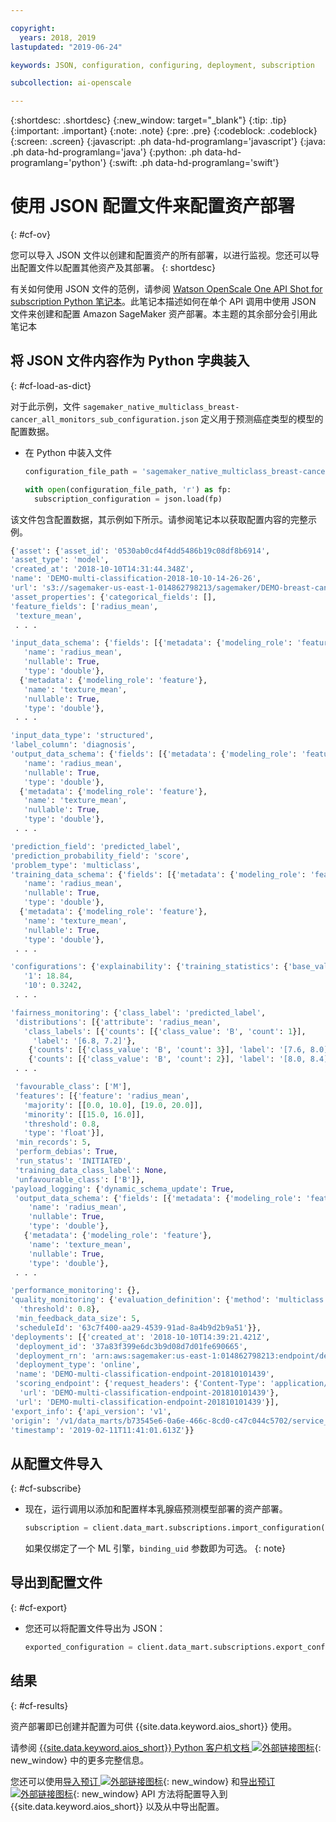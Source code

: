 ```yaml
---

copyright:
  years: 2018, 2019
lastupdated: "2019-06-24"

keywords: JSON, configuration, configuring, deployment, subscription

subcollection: ai-openscale

---
```


{:shortdesc: .shortdesc}
{:new_window: target="_blank"}
{:tip: .tip}
{:important: .important}
{:note: .note}
{:pre: .pre}
{:codeblock: .codeblock}
{:screen: .screen}
{:javascript: .ph data-hd-programlang='javascript'}
{:java: .ph data-hd-programlang='java'}
{:python: .ph data-hd-programlang='python'}
{:swift: .ph data-hd-programlang='swift'}

# 使用 JSON 配置文件来配置资产部署
{: #cf-ov}

您可以导入 JSON 文件以创建和配置资产的所有部署，以进行监视。您还可以导出配置文件以配置其他资产及其部署。
{: shortdesc}

有关如何使用 JSON 文件的范例，请参阅 [Watson OpenScale One API Shot for subscription Python 笔记本](https://github.com/pmservice/ai-openscale-tutorials/blob/master/notebooks/Watson%20OpenScale%20One%20API%20Shot%20for%20subscription.ipynb)。此笔记本描述如何在单个 API 调用中使用 JSON 文件来创建和配置 Amazon SageMaker 资产部署。本主题的其余部分会引用此笔记本

## 将 JSON 文件内容作为 Python 字典装入
{: #cf-load-as-dict}

对于此示例，文件 `sagemaker_native_multiclass_breast-cancer_all_monitors_sub_configuration.json` 定义用于预测癌症类型的模型的配置数据。

- 在 Python 中装入文件

    ```python
    configuration_file_path = 'sagemaker_native_multiclass_breast-cancer_all_monitors_sub_configuration.json'

  with open(configuration_file_path, 'r') as fp:
      subscription_configuration = json.load(fp)
    ```

该文件包含配置数据，其示例如下所示。请参阅笔记本以获取配置内容的完整示例。

  ```python
  {'asset': {'asset_id': '0530ab0cd4f4dd5486b19c08df8b6914',
  'asset_type': 'model',
  'created_at': '2018-10-10T14:31:44.348Z',
  'name': 'DEMO-multi-classification-2018-10-10-14-26-26',
  'url': 's3://sagemaker-us-east-1-014862798213/sagemaker/DEMO-breast-cancer-prediction/DEMO-multi-classification-2018-10-10-14-26-26/output/model.tar.gz'},
 'asset_properties': {'categorical_fields': [],
  'feature_fields': ['radius_mean',
   'texture_mean',
   . . .

  'input_data_schema': {'fields': [{'metadata': {'modeling_role': 'feature'},
     'name': 'radius_mean',
     'nullable': True,
     'type': 'double'},
    {'metadata': {'modeling_role': 'feature'},
     'name': 'texture_mean',
     'nullable': True,
     'type': 'double'},
   . . .

  'input_data_type': 'structured',
  'label_column': 'diagnosis',
  'output_data_schema': {'fields': [{'metadata': {'modeling_role': 'feature'},
     'name': 'radius_mean',
     'nullable': True,
     'type': 'double'},
    {'metadata': {'modeling_role': 'feature'},
     'name': 'texture_mean',
     'nullable': True,
     'type': 'double'},
   . . .

  'prediction_field': 'predicted_label',
  'prediction_probability_field': 'score',
  'problem_type': 'multiclass',
  'training_data_schema': {'fields': [{'metadata': {'modeling_role': 'feature'},
     'name': 'radius_mean',
     'nullable': True,
     'type': 'double'},
    {'metadata': {'modeling_role': 'feature'},
     'name': 'texture_mean',
     'nullable': True,
     'type': 'double'},
   . . .

 'configurations': {'explainability': {'training_statistics': {'base_values': {'0': 13.37,
     '1': 18.84,
     '10': 0.3242,
   . . .

  'fairness_monitoring': {'class_label': 'predicted_label',
   'distributions': [{'attribute': 'radius_mean',
     'class_labels': [{'counts': [{'class_value': 'B', 'count': 1}],
       'label': '[6.8, 7.2]'},
      {'counts': [{'class_value': 'B', 'count': 3}], 'label': '[7.6, 8.0]'},
      {'counts': [{'class_value': 'B', 'count': 2}], 'label': '[8.0, 8.4]'},
   . . .

   'favourable_class': ['M'],
   'features': [{'feature': 'radius_mean',
     'majority': [[0.0, 10.0], [19.0, 20.0]],
     'minority': [[15.0, 16.0]],
     'threshold': 0.8,
     'type': 'float'}],
   'min_records': 5,
   'perform_debias': True,
   'run_status': 'INITIATED',
   'training_data_class_label': None,
   'unfavourable_class': ['B']},
  'payload_logging': {'dynamic_schema_update': True,
   'output_data_schema': {'fields': [{'metadata': {'modeling_role': 'feature'},
      'name': 'radius_mean',
      'nullable': True,
      'type': 'double'},
     {'metadata': {'modeling_role': 'feature'},
      'name': 'texture_mean',
      'nullable': True,
      'type': 'double'},
   . . .

  'performance_monitoring': {},
  'quality_monitoring': {'evaluation_definition': {'method': 'multiclass',
    'threshold': 0.8},
   'min_feedback_data_size': 5,
   'scheduleId': '63c7f400-aa29-4539-91ad-8a4b9d2b9a51'}},
 'deployments': [{'created_at': '2018-10-10T14:39:21.421Z',
   'deployment_id': '37a83f399e6dc3b9d08d7d01fe690665',
   'deployment_rn': 'arn:aws:sagemaker:us-east-1:014862798213:endpoint/demo-multi-classification-endpoint-201810101439',
   'deployment_type': 'online',
   'name': 'DEMO-multi-classification-endpoint-201810101439',
   'scoring_endpoint': {'request_headers': {'Content-Type': 'application/json'},
    'url': 'DEMO-multi-classification-endpoint-201810101439'},
   'url': 'DEMO-multi-classification-endpoint-201810101439'}],
 'export_info': {'api_version': 'v1',
  'origin': '/v1/data_marts/b73545e6-0a6e-466c-8cd0-c47c044c5702/service_bindings/bf44cc7f-990d-4942-bfc6-cbcf71a1b78c/subscriptions/0530ab0cd4f4dd5486b19c08df8b6914',
  'timestamp': '2019-02-11T11:41:01.613Z'}}
  ```

## 从配置文件导入
{: #cf-subscribe}

- 现在，运行调用以添加和配置样本乳腺癌预测模型部署的资产部署。

    ```python
    subscription = client.data_mart.subscriptions.import_configuration(binding_uid=binding_uid, configuration_data=subscription_configuration)
    ```

  如果仅绑定了一个 ML 引擎，`binding_uid` 参数即为可选。
  {: note}

## 导出到配置文件
{: #cf-export}

- 您还可以将配置文件导出为 JSON：

    ```python
    exported_configuration = client.data_mart.subscriptions.export_configuration(binding_uid=binding_uid, subscription_uid=subscription.uid)
    ```

## 结果
{: #cf-results}

资产部署即已创建并配置为可供 {{site.data.keyword.aios_short}} 使用。

请参阅 [{{site.data.keyword.aios_short}} Python 客户机文档 ![外部链接图标](../../icons/launch-glyph.svg "外部链接图标")](http://ai-openscale-python-client-dev.mybluemix.net/#subscriptions){: new_window} 中的更多完整信息。

您还可以使用[导入预订 ![外部链接图标](../../icons/launch-glyph.svg "外部链接图标")](https://{DomainName}/apidocs/ai-openscale#import-subscription){: new_window} 和[导出预订 ![外部链接图标](../../icons/launch-glyph.svg "外部链接图标")](https://{DomainName}/apidocs/ai-openscale#export-subscription){: new_window} API 方法将配置导入到 {{site.data.keyword.aios_short}} 以及从中导出配置。
